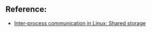 ## Reference:

* [Inter-process communication in Linux: Shared storage](https://opensource.com/article/19/4/interprocess-communication-linux-storage)
